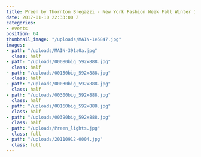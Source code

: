 ```yaml
---
title: Preen by Thornton Bregazzi - New York Fashion Week Fall Winter 13
date: 2017-01-10 22:33:00 Z
categories:
- events
position: 64
thumbnail_image: "/uploads/MAIN-1e5847.jpg"
images:
- path: "/uploads/MAIN-391a0a.jpg"
  class: half
- path: "/uploads/00080big_592x888.jpg"
  class: half
- path: "/uploads/00150big_592x888.jpg"
  class: half
- path: "/uploads/00030big_592x888.jpg"
  class: half
- path: "/uploads/00300big_592x888.jpg"
  class: half
- path: "/uploads/00160big_592x888.jpg"
  class: half
- path: "/uploads/00390big_592x888.jpg"
  class: half
- path: "/uploads/Preen_lights.jpg"
  class: full
- path: "/uploads/20110912-0004.jpg"
  class: full
---
```


